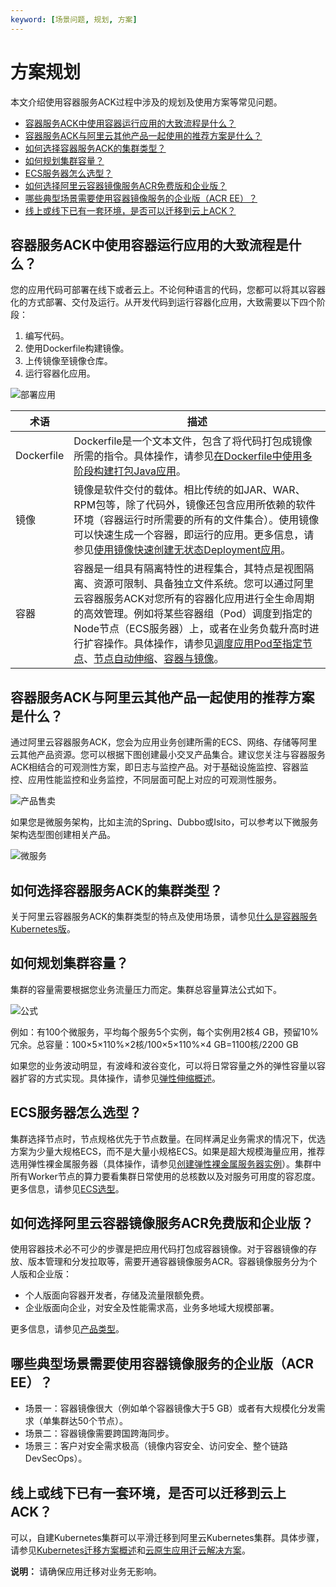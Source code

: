```yaml
---
keyword: [场景问题, 规划, 方案]
---
```


# 方案规划

本文介绍使用容器服务ACK过程中涉及的规划及使用方案等常见问题。

-   [容器服务ACK中使用容器运行应用的大致流程是什么？](#section_31n_2rz_326)
-   [容器服务ACK与阿里云其他产品一起使用的推荐方案是什么？](#section_sox_izt_cxc)
-   [如何选择容器服务ACK的集群类型？](#section_c69_heo_0ev)
-   [如何规划集群容量？](#section_3cc_nl4_zqh)
-   [ECS服务器怎么选型？](#section_ux3_evt_57n)
-   [如何选择阿里云容器镜像服务ACR免费版和企业版？](#section_zzg_eyr_jkv)
-   [哪些典型场景需要使用容器镜像服务的企业版（ACR EE）？](#section_qcl_s7i_7sg)
-   [线上或线下已有一套环境，是否可以迁移到云上ACK？](#section_wg8_xqq_prc)

## 容器服务ACK中使用容器运行应用的大致流程是什么？

您的应用代码可部署在线下或者云上。不论何种语言的代码，您都可以将其以容器化的方式部署、交付及运行。从开发代码到运行容器化应用，大致需要以下四个阶段：

1.  编写代码。
2.  使用Dockerfile构建镜像。
3.  上传镜像至镜像仓库。
4.  运行容器化应用。

![部署应用](https://help-static-aliyun-doc.aliyuncs.com/assets/img/zh-CN/6710179261/p305126.png)

|术语|描述|
|--|--|
|Dockerfile|Dockerfile是一个文本文件，包含了将代码打包成镜像所需的指令。具体操作，请参见[在Dockerfile中使用多阶段构建打包Java应用]()。|
|镜像|镜像是软件交付的载体。相比传统的如JAR、WAR、RPM包等，除了代码外，镜像还包含应用所依赖的软件环境（容器运行时所需要的所有的文件集合）。使用镜像可以快速生成一个容器，即运行的应用。更多信息，请参见[使用镜像快速创建无状态Deployment应用](/cn.zh-CN/快速入门/基础入门/使用镜像快速创建无状态Deployment应用.md)。 |
|容器|容器是一组具有隔离特性的进程集合，其特点是视图隔离、资源可限制、具备独立文件系统。您可以通过阿里云容器服务ACK对您所有的容器化应用进行全生命周期的高效管理。例如将某些容器组（Pod）调度到指定的Node节点（ECS服务器）上，或者在业务负载升高时进行扩容操作。具体操作，请参见[调度应用Pod至指定节点](/cn.zh-CN/Kubernetes集群用户指南/应用/应用调度部署/调度应用Pod至指定节点.md)、[节点自动伸缩](/cn.zh-CN/Kubernetes集群用户指南/弹性伸缩/节点自动伸缩.md)、[容器与镜像](https://edu.aliyun.com/lesson_1651_16824#_16824)。 |

## 容器服务ACK与阿里云其他产品一起使用的推荐方案是什么？

通过阿里云容器服务ACK，您会为应用业务创建所需的ECS、网络、存储等阿里云其他产品资源。您可以根据下图创建最小交叉产品集合。建议您关注与容器服务ACK相结合的可观测性方案，即日志与监控产品。对于基础设施监控、容器监控、应用性能监控和业务监控，不同层面可配上对应的可观测性服务。

![产品售卖](https://help-static-aliyun-doc.aliyuncs.com/assets/img/zh-CN/2878819261/p306162.png)

如果您是微服务架构，比如主流的Spring、Dubbo或Isito，可以参考以下微服务架构选型图创建相关产品。

![微服务](https://help-static-aliyun-doc.aliyuncs.com/assets/img/zh-CN/2878819261/p306163.png)

## 如何选择容器服务ACK的集群类型？

关于阿里云容器服务ACK的集群类型的特点及使用场景，请参见[什么是容器服务Kubernetes版](/cn.zh-CN/产品简介/什么是容器服务Kubernetes版.md)。

## 如何规划集群容量？

集群的容量需要根据您业务流量压力而定。集群总容量算法公式如下。

![公式](https://help-static-aliyun-doc.aliyuncs.com/assets/img/zh-CN/2291919261/p306224.png)

例如：有100个微服务，平均每个服务5个实例，每个实例用2核4 GB，预留10%冗余。总容量：100×5×110%×2核/100×5×110%×4 GB=1100核/2200 GB

如果您的业务波动明显，有波峰和波谷变化，可以将日常容量之外的弹性容量以容器扩容的方式实现。具体操作，请参见[弹性伸缩概述](/cn.zh-CN/Kubernetes集群用户指南/弹性伸缩/弹性伸缩概述.md)。

## ECS服务器怎么选型？

集群选择节点时，节点规格优先于节点数量。在同样满足业务需求的情况下，优选方案为少量大规格ECS，而不是大量小规格ECS。如果是超大规模海量应用，推荐选用弹性裸金属服务器（具体操作，请参见[创建弹性裸金属服务器实例](/cn.zh-CN/实例/选择实例规格/弹性裸金属服务器/创建弹性裸金属服务器实例.md)）。集群中所有Worker节点的算力要看集群日常使用的总核数以及对服务可用度的容忍度。更多信息，请参见[ECS选型](/cn.zh-CN/最佳实践/集群/ECS选型.md)。

## 如何选择阿里云容器镜像服务ACR免费版和企业版？

使用容器技术必不可少的步骤是把应用代码打包成容器镜像。对于容器镜像的存放、版本管理和分发拉取等，需要开通容器镜像服务ACR。容器镜像服务分为个人版和企业版：

-   个人版面向容器开发者，存储及流量限额免费。
-   企业版面向企业，对安全及性能需求高，业务多地域大规模部署。

更多信息，请参见[产品类型]()。

## 哪些典型场景需要使用容器镜像服务的企业版（ACR EE）？

-   场景一：容器镜像很大（例如单个容器镜像大于5 GB）或者有大规模化分发需求（单集群达50个节点）。
-   场景二：容器镜像需要跨国跨海同步。
-   场景三：客户对安全需求极高（镜像内容安全、访问安全、整个链路DevSecOps）。

## 线上或线下已有一套环境，是否可以迁移到云上ACK？

可以，自建Kubernetes集群可以平滑迁移到阿里云Kubernetes集群。具体步骤，请参见[Kubernetes迁移方案概述](/cn.zh-CN/最佳实践/自建Kubernetes迁移ACK/Kubernetes迁移方案概述.md)和[云原生应用迁云解决方案](https://www.aliyun.com/solution/migrating2cloudnative/index)。

**说明：** 请确保应用迁移对业务无影响。

